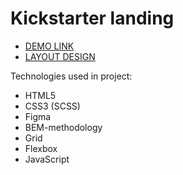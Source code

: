 # Kickstarter landing

  - [DEMO LINK](https://yeliseiev.github.io/Kickstarter_layout/)
  - [LAYOUT DESIGN](https://www.figma.com/file/Ujp7bCFuvuJlkn8TSbQPSZ/Kickstarter_FE-students?node-id=24223%3A3154)

Technologies used in project:

  - HTML5
  - CSS3 (SCSS)
  - Figma
  - BEM-methodology
  - Grid
  - Flexbox
  - JavaScript
